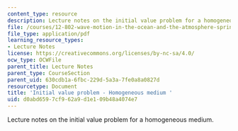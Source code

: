 ```yaml
---
content_type: resource
description: Lecture notes on the initial value problem for a homogeneous medium.
file: /courses/12-802-wave-motion-in-the-ocean-and-the-atmosphere-spring-2008/d0abd6597cf962a9d1e109b48a4074e7_MIT12_802S08_lec05.pdf
file_type: application/pdf
learning_resource_types:
- Lecture Notes
license: https://creativecommons.org/licenses/by-nc-sa/4.0/
ocw_type: OCWFile
parent_title: Lecture Notes
parent_type: CourseSection
parent_uid: 630cdb1a-6fbc-229d-5a3a-7fe0a8a0827d
resourcetype: Document
title: 'Initial value problem - Homogeneous medium '
uid: d0abd659-7cf9-62a9-d1e1-09b48a4074e7
---
```

Lecture notes on the initial value problem for a homogeneous medium.